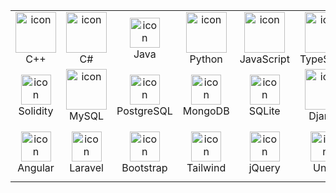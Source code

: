 <table align="center">
	<tr>
		<td align="center" width="96">
			<img src="https://techstack-generator.vercel.app/cpp-icon.svg" alt="icon" width="65" height="65" />
			<br>C++
		</td>
		<td align="center" width="96">
			<img src="https://techstack-generator.vercel.app/csharp-icon.svg" alt="icon" width="65" height="65" />
			<br>C#
		</td>
		<td align="center" width="96">
			<img src="https://skillicons.dev/icons?i=java" alt="icon" width="48" height="48" />
			<br>Java
		</td>
		<td align="center" width="96">
			<a href="#macropower-tech">
				<img src="https://techstack-generator.vercel.app/python-icon.svg" alt="icon" width="65" height="65" />
			</a>
			<br>Python
		</td>
		<td align="center" width="96">
			<img src="https://techstack-generator.vercel.app/js-icon.svg" alt="icon" width="65" height="65" />
			<br>JavaScript
		</td>
		<td align="center" width="96">
			<img src="https://techstack-generator.vercel.app/ts-icon.svg" alt="icon" width="65" height="65" />
			<br>TypeScript
		</td>
		<td align="center" width="96">
			<img src="https://skillicons.dev/icons?i=html" width="48" height="48" alt="icon" />
			<br>HTML5
		</td>
		<td align="center" width="96">
			<img src="https://skillicons.dev/icons?i=css" width="48" height="48" alt="icon" />
			<br>CSS
		</td>
		<td align="center" width="96">
			<img src="https://skillicons.dev/icons?i=php" width="48" height="48" alt="icon" />
			<br>PHP
		</td>
	</tr>
	<tr>
		<td align="center" width="96">
			<img src="https://skillicons.dev/icons?i=solidity" width="48" height="48" alt="icon" />
			<br>Solidity
		</td>
		<td align="center" width="96">
			<img src="https://techstack-generator.vercel.app/mysql-icon.svg" alt="icon" width="65" height="65" />
			<br>MySQL
		</td>
		<td align="center" width="96">
			<img src="https://skillicons.dev/icons?i=postgres" width="48" height="48" alt="icon" />
			<br>PostgreSQL
		</td>
		<td align="center" width="96">
			<img src="https://skillicons.dev/icons?i=mongodb" width="48" height="48" alt="icon" />
			<br>MongoDB
		</td>
		<td align="center" width="96">
			<img src="https://skillicons.dev/icons?i=sqlite" width="48" height="48" alt="icon" />
			<br>SQLite
		</td>
		<td align="center" width="96">
			<img src="https://techstack-generator.vercel.app/django-icon.svg" alt="icon" width="65" height="65" />
			<br>Django
		</td>
		<td align="center" width="96">
			<img src="https://skillicons.dev/icons?i=flask" alt="icon" width="48" height="48" />
			<br>Flask
		</td>
		<td align="center" width="96">
			<img src="https://skillicons.dev/icons?i=nodejs" width="48" height="48" alt="icon" />
			<br>Nodejs
		</td>
		<td align="center" width="96">
			<img src="https://techstack-generator.vercel.app/react-icon.svg" alt="icon" width="65" height="65" />
			<br>React
		</td>
	</tr>
	<tr>
		<td align="center" width="96">
			<img src="https://skillicons.dev/icons?i=angular" width="48" height="48" alt="icon" />
			<br>Angular
		</td>
		<td align="center" width="96">
			<img src="https://skillicons.dev/icons?i=laravel" width="48" height="48" alt="icon" />
			<br>Laravel
		</td>
		<td align="center" width="96">
			<img src="https://skillicons.dev/icons?i=bootstrap" width="48" height="48" alt="icon" />
			<br>Bootstrap
		</td>
		<td align="center" width="96">
			<img src="https://skillicons.dev/icons?i=tailwind" width="48" height="48" alt="icon" />
			<br>Tailwind
		</td>
		<td align="center" width="96">
			<img src="https://skillicons.dev/icons?i=jquery" width="48" height="48" alt="icon" />
			<br>jQuery
		</td>
		<td align="center" width="96">
			<img src="https://skillicons.dev/icons?i=unity" width="48" height="48" alt="icon" />
			<br>Unity
		</td>
		<td align="center" width="96">
			<img src="https://techstack-generator.vercel.app/github-icon.svg" alt="icon" width="65" height="65" />
			<br>Github
		</td>
		<td align="center" width="96">
			<img src="https://user-images.githubusercontent.com/25181517/192108372-f71d70ac-7ae6-4c0d-8395-51d8870c2ef0.png"
				width="48" height="48" alt="Git" />
			<br>Git
		</td>
		<td align="center" width="96">
			<img src="https://skillicons.dev/icons?i=vscode" width="48" height="48" alt="icon" />
			<br>VsCode
		</td>
	</tr>
</table>